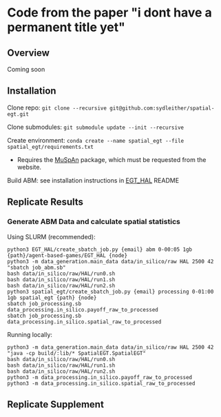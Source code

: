 # Code from the paper "i dont have a permanent title yet"

## Overview
Coming soon

## Installation
Clone repo: `git clone --recursive git@github.com:sydleither/spatial-egt.git`

Clone submodules: `git submodule update --init --recursive`

Create environment: `conda create --name spatial_egt --file spatial_egt/requirements.txt`
- Requires the [MuSpAn](https://www.muspan.co.uk/) package, which must be requested from the website.

Build ABM: see installation instructions in [EGT_HAL](https://github.com/sydleither/EGT_HAL) README

## Replicate Results

### Generate ABM Data and calculate spatial statistics
Using SLURM (recommended):
```
python3 EGT_HAL/create_sbatch_job.py {email} abm 0-00:05 1gb {path}/agent-based-games/EGT_HAL {node}
python3 -m data_generation.main_data data/in_silico/raw HAL 2500 42 "sbatch job_abm.sb"
bash data/in_silico/raw/HAL/run0.sh
bash data/in_silico/raw/HAL/run1.sh
bash data/in_silico/raw/HAL/run2.sh
python3 spatial_egt/create_sbatch_job.py {email} processing 0-01:00 1gb spatial_egt {path} {node}
sbatch job_processing.sb data_processing.in_silico.payoff_raw_to_processed
sbatch job_processing.sb data_processing.in_silico.spatial_raw_to_processed
```

Running locally:
```
python3 -m data_generation.main_data data/in_silico/raw HAL 2500 42 "java -cp build/:lib/* SpatialEGT.SpatialEGT"
bash data/in_silico/raw/HAL/run0.sh
bash data/in_silico/raw/HAL/run1.sh
bash data/in_silico/raw/HAL/run2.sh
python3 -m data_processing.in_silico.payoff_raw_to_processed
python3 -m data_processing.in_silico.spatial_raw_to_processed
```

## Replicate Supplement


